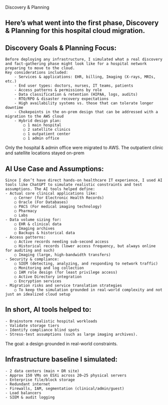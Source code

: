 Discovery & Planning

## Here’s what went into the first phase, Discovery & Planning for this hospital cloud migration.

## Discovery Goals & Planning Focus:
	Before deploying any infrastructure, I simulated what a real discovery and fact-gathering phase might look like for a hospital network preparing to move to the cloud. 
	Key considerations included:
		- Services & applications: EHR, billing, Imaging (X-rays, MRIs, etc.)
		- End user types: doctors, nurses, IT teams, patients
		- Access patterns & permissions by role
		- Data classification & retention (HIPAA, logs, audits)
		- RTO/RPO & disaster recovery expectations
		- High availability systems vs. those that can tolerate longer downtime
		- Chokepoints in the on-prem design that can be addressed with a migration to the AWS cloud
		- Hybrid design plan:
			○ 1 main hospital
			○ 2 satellite clinics
			○ 1 outpatient center
			○ 1 admin office
Only the hospital & admin office were migrated to AWS. The outpatient clinic and satellite locations stayed on-prem

## AI Use Case and Assumptions:
	Since I don’t have direct hands-on healthcare IT experience, I used AI tools like ChatGPT to simulate realistic constraints and test assumptions. The AI tools helped define:
	- Actual core clinical applications like: 
		○ Cerner (for Electronic Health Records)
		○ Oracle (For Databases)
		○ PACS (For medical imaging technology)
		○ Pharmacy
		○ Labs
	- Data volume sizing for:
		○ EHR & clinical data
		○ Imaging archives
		○ Backups & historical data
	- Access patterns:
		○ Active records needing sub-second access
		○ Historical records (lower access frequency, but always online for auditing and such)
		○ Imaging (large, high-bandwidth transfers)
	- Security & compliance:
		○ SIEM (detecting, analyzing, and responding to network traffic)
		○ Monitoring and log collection
		○ IAM role design (for least privilege access)
		○ Active Directory integration
		○ Encryption services
	- Migration risks and service translation strategies
		○ To keep the simulation grounded in real-world complexity and not just an idealized cloud setup

## In short, AI tools helped to:
	- Brainstorm realistic hospital workloads
	- Validate storage tiers
	- Identify compliance blind spots
	- Stress-test assumptions (such as large imaging archives).
The goal: a design grounded in real-world constraints.


## Infrastructure baseline I simulated:
	- 2 data centers (main + DR site)
	- Approx 150 VMs on ESXi across 20–25 physical servers
	- Enterprise file/block storage
	- Redundant internet
	- Firewalls, IAM, segmentation (clinical/admin/guest)
	- Load balancers
	- SIEM & audit logging
